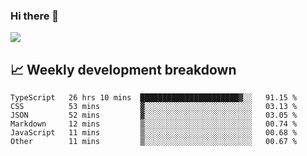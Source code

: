 ### Hi there 👋
<img align="center" src="https://github-readme-stats.vercel.app/api?username=Tumao727&show_icons=true&hide_title=true&theme=dracula" />


## 📈 Weekly development breakdown
<!--START_SECTION:waka-->

```text
TypeScript   26 hrs 10 mins  ██████████████████████▓░░   91.15 %
CSS          53 mins         ▓░░░░░░░░░░░░░░░░░░░░░░░░   03.13 %
JSON         52 mins         ▓░░░░░░░░░░░░░░░░░░░░░░░░   03.05 %
Markdown     12 mins         ▒░░░░░░░░░░░░░░░░░░░░░░░░   00.74 %
JavaScript   11 mins         ▒░░░░░░░░░░░░░░░░░░░░░░░░   00.68 %
Other        11 mins         ▒░░░░░░░░░░░░░░░░░░░░░░░░   00.67 %
```

<!--END_SECTION:waka-->